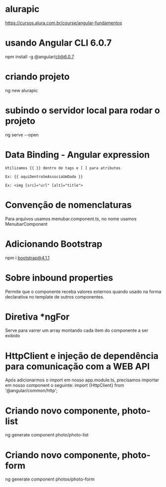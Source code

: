 # alurapic
https://cursos.alura.com.br/course/angular-fundamentos

# usando Angular CLI 6.0.7
npm install -g @angular/cli@6.0.7

# criando projeto
ng new alurapic

# subindo o servidor local para rodar o projeto
ng serve --open

# Data Binding - Angular expression
````
Utilizamos {{ }} dentro de tags e [ ] para atributos

Ex: {{ aquiDentroSeAssociaUmDado }}

Ex: <img [src]="url" [alt]="title">

````

# Convenção de nomenclaturas
Para arquivos usamos menubar.component.ts, no nome usamos MenubarComponent

# Adicionando Bootstrap
npm i bootstrap@4.1.1

# Sobre inbound properties
Permite que o componente receba valores externos quando usado na forma declarativa no template de outros componentes.


# Diretiva *ngFor
Serve para varrer um array montando cada item do componente a ser exibido


# HttpClient e injeção de dependência para comunicação com a WEB API
Após adicionarmos o import em nosso app.module.ts, precisamos importar em nosso component o seguinte: import {HttpClient} from '@angular/common/http';


# Criando novo componente, photo-list
ng generate component photo/photo-list
<!-- Todo component possui @NgModule -->

# Criando novo componente, photo-form
ng generate component photos/photo-form
